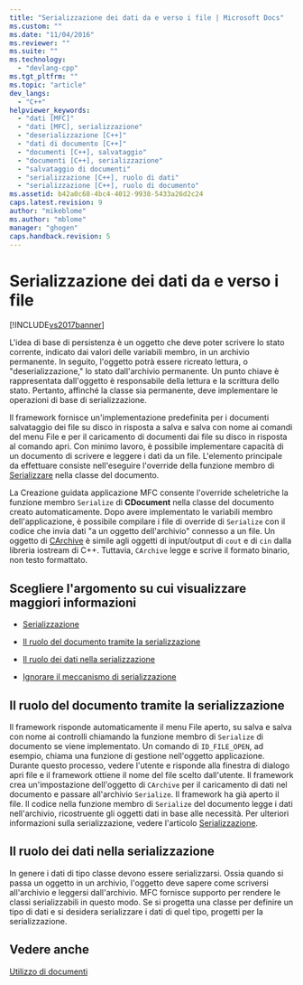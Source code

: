 ```yaml
---
title: "Serializzazione dei dati da e verso i file | Microsoft Docs"
ms.custom: ""
ms.date: "11/04/2016"
ms.reviewer: ""
ms.suite: ""
ms.technology: 
  - "devlang-cpp"
ms.tgt_pltfrm: ""
ms.topic: "article"
dev_langs: 
  - "C++"
helpviewer_keywords: 
  - "dati [MFC]"
  - "dati [MFC], serializzazione"
  - "deserializzazione [C++]"
  - "dati di documento [C++]"
  - "documenti [C++], salvataggio"
  - "documenti [C++], serializzazione"
  - "salvataggio di documenti"
  - "serializzazione [C++], ruolo di dati"
  - "serializzazione [C++], ruolo di documento"
ms.assetid: b42a0c68-4bc4-4012-9938-5433a26d2c24
caps.latest.revision: 9
author: "mikeblome"
ms.author: "mblome"
manager: "ghogen"
caps.handback.revision: 5
---
```

# Serializzazione dei dati da e verso i file
[!INCLUDE[vs2017banner](../assembler/inline/includes/vs2017banner.md)]

L'idea di base di persistenza è un oggetto che deve poter scrivere lo stato corrente, indicato dai valori delle variabili membro, in un archivio permanente.  In seguito, l'oggetto potrà essere ricreato lettura, o "deserializzazione," lo stato dall'archivio permanente.  Un punto chiave è rappresentata dall'oggetto è responsabile della lettura e la scrittura dello stato.  Pertanto, affinché la classe sia permanente, deve implementare le operazioni di base di serializzazione.  
  
 Il framework fornisce un'implementazione predefinita per i documenti salvataggio dei file su disco in risposta a salva e salva con nome ai comandi del menu File e per il caricamento di documenti dai file su disco in risposta al comando apri.  Con minimo lavoro, è possibile implementare capacità di un documento di scrivere e leggere i dati da un file.  L'elemento principale da effettuare consiste nell'eseguire l'override della funzione membro di [Serializzare](../Topic/CObject::Serialize.md) nella classe del documento.  
  
 La Creazione guidata applicazione MFC consente l'override scheletriche la funzione membro `Serialize` di **CDocument** nella classe del documento creato automaticamente.  Dopo avere implementato le variabili membro dell'applicazione, è possibile compilare i file di override di `Serialize` con il codice che invia dati "a un oggetto dell'archivio" connesso a un file.  Un oggetto di [CArchive](../mfc/reference/carchive-class.md) è simile agli oggetti di input\/output di `cout` e di `cin` dalla libreria iostream di C\+\+.  Tuttavia, `CArchive` legge e scrive il formato binario, non testo formattato.  
  
## Scegliere l'argomento su cui visualizzare maggiori informazioni  
  
-   [Serializzazione](../mfc/serialization-in-mfc.md)  
  
-   [Il ruolo del documento tramite la serializzazione](#_core_the_document.92.s_role_in_serialization)  
  
-   [Il ruolo dei dati nella serializzazione](#_core_the_data.92.s_role_in_serialization)  
  
-   [Ignorare il meccanismo di serializzazione](../mfc/bypassing-the-serialization-mechanism.md)  
  
##  <a name="_core_the_document.92.s_role_in_serialization"></a> Il ruolo del documento tramite la serializzazione  
 Il framework risponde automaticamente il menu File aperto, su salva e salva con nome ai controlli chiamando la funzione membro di `Serialize` di documento se viene implementato.  Un comando di `ID_FILE_OPEN`, ad esempio, chiama una funzione di gestione nell'oggetto applicazione.  Durante questo processo, vedere l'utente e risponde alla finestra di dialogo apri file e il framework ottiene il nome del file scelto dall'utente.  Il framework crea un'impostazione dell'oggetto di `CArchive` per il caricamento di dati nel documento e passare all'archivio `Serialize`.  Il framework ha già aperto il file.  Il codice nella funzione membro di `Serialize` del documento legge i dati nell'archivio, ricostruente gli oggetti dati in base alle necessità.  Per ulteriori informazioni sulla serializzazione, vedere l'articolo [Serializzazione](../mfc/serialization-in-mfc.md).  
  
##  <a name="_core_the_data.92.s_role_in_serialization"></a> Il ruolo dei dati nella serializzazione  
 In genere i dati di tipo classe devono essere serializzarsi.  Ossia quando si passa un oggetto in un archivio, l'oggetto deve sapere come scriversi all'archivio e leggersi dall'archivio.  MFC fornisce supporto per rendere le classi serializzabili in questo modo.  Se si progetta una classe per definire un tipo di dati e si desidera serializzare i dati di quel tipo, progetti per la serializzazione.  
  
## Vedere anche  
 [Utilizzo di documenti](../mfc/using-documents.md)